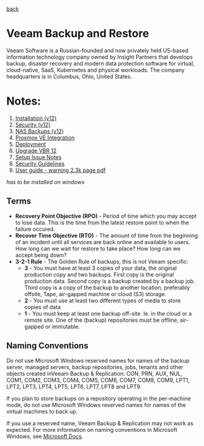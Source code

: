 [back](../README.md)

# Veeam Backup and Restore

Veeam Software is a Russian-founded and now privately held US-based information technology company owned by Insight Partners that develops backup, disaster recovery and modern data protection software for virtual, cloud-native, SaaS, Kubernetes and physical workloads. The company headquarters is in Columbus, Ohio, United States.

# Notes: 

1. [Installation (v12)](./Installation.md)
2. [Security (v12)](./VBR_v12_Security_Updates.md)
3. [NAS Backups (v12)](./NAS_Backup.md)
4. [Proxmox VE Integration](./Proxmox.md)
5. [Deployment](./Deployment.md)
6. [Upgrade VBR 12](./Upgrade_VBR.md)
7. [Setup Issue Notes](./Setup_Issues.md)
8. [Security Guidelines](./Security_Guidelines.md)
9. [User guide - warning 2.3k page pdf](https://www.veeam.com/veeam_backup_12_user_guide_vsphere_pg.pdf)

*has to be installed on windows*

## Terms

- **Recovery Point Objective (RPO)** - Period of time which you may accept to lose data. This is the time from the latest restore point to when the failure occured.
- **Recover Time Objective (RTO)** - The amount of time from the beginning of an incident until all services are back online and available to users. How long can we wait for restore to take place? How long can we accept being down? 
- **3-2-1 Rule** - The Golden Rule of backups, this is not Veeam specific: 
  - **3** - You must have at least 3 copies of your data, the original production copy and two backups. First copy is the original production data. Second copy is a backup created by a backup job. Third copy is a copy of the backup to another location, preferably offsite, Tape, air-gapped machine or cloud (S3) storage.
  - **2** - You must use at least two different types of media to store copies of data
  - **1** - You must keep at least one backup off-site. Ie. in the cloud or a remote site. One of the (backup) repositories must be offline, air-gapped or immutable.  

## Naming Conventions

Do not use Microsoft Windows reserved names for names of the backup server, managed servers, backup repositories, jobs, tenants and other objects created inVeeam Backup & Replication: CON, PRN, AUX, NUL, COM1, COM2, COM3, COM4, COM5, COM6, COM7, COM8, COM9, LPT1, LPT2, LPT3, LPT4, LPT5, LPT6, LPT7, LPT8 and LPT9.

If you plan to store backups on a repository operating in the per-machine mode, do not use Microsoft Windows reserved names for names of the virtual machines to 
back up.

If you use a reserved name, Veeam Backup & Replication may not work as expected. For more information on naming conventions in Microsoft Windows, see [Microsoft Docs](https://msdn.microsoft.com/en-us/library/aa365247.aspx?f=255&MSPPError=-2147217396#naming_conventions).
